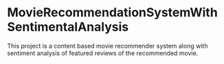 # MovieRecommendationSystemWithSentimentalAnalysis
  This project is a content based movie recommender system along with sentiment analysis of featured reviews of the recommended movie.
